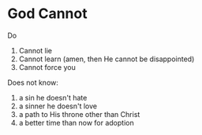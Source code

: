 # God Cannot

Do
1) Cannot lie
2) Cannot learn (amen, then He cannot be disappointed)
3) Cannot force you


Does not know:
1) a sin he doesn't hate
2) a sinner he doesn't love
3) a path to His throne other than Christ
4) a better time than now for adoption
